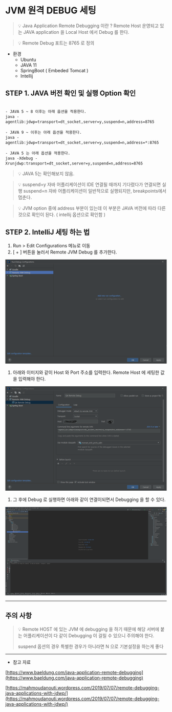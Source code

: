 # JVM 원격 DEBUG 세팅

> 💡 Java Application Remote Debugging 이란 ?
> Remote Host 운영되고 있는 JAVA application 을 Local Host 에서 Debug 를 한다.

> 💡 Remote Debug 포트는 8765 로 정의
> 

- 환경
    - Ubuntu
    - JAVA 11
    - SpringBoot ( Embeded Tomcat )
    - Intellij

## STEP 1. JAVA 버전 확인 및 실행 Option 확인

```

- JAVA 5 ~ 8 이후는 아래 옵션을 적용한다.
java -agentlib:jdwp=transport=dt_socket,server=y,suspend=n,address=8765 

- JAVA 9 ~ 이후는 아래 옵션을 적용한다.
java -agentlib:jdwp=transport=dt_socket,server=y,suspend=n,address=*:8765 

- JAVA 5 는 아래 옵션을 적용한다.
java -Xdebug -Xrunjdwp:transport=dt_socket,server=y,suspend=n,address=8765
```

> 💡 JAVA 5는 확인해보지 않음.
> 

> 💡 suspend=y 자바 어플리케이션이 IDE 연결될 때까지 기다렸다가 연결되면 실행
> suspend=n 자바 어플리케이션이 일반적으로 실행되지만, breakpoints에서 멈춘다.
> 

> 💡 JVM option 중에 address 부분이 있는데 이 부분은 JAVA 버전에 따라 다른것으로 확인이
> 된다. ( intellij 옵션으로 확인함 )
> 

## STEP 2. IntelliJ 세팅 하는 법

1. Run > Edit Configurations 메뉴로 이동
2. [ + ] 버튼을 눌러서 Remote JVM Debug 를 추가한다.

![1.png](/assets/java/1.png)

1. 아래와 이미지와 같이 Host 와 Port 주소를 입력한다.
Remote Host 에 세팅한 값을 입력해야 한다.

![2.png](/assets/java/2.png)

1. 그 후에 Debug 로 실행하면 아래와 같이 연결이되면서 Debugging 을 할 수 있다.

![3.png](/assets/java/3.png)

---

## 주의 사항

> 💡 Remote HOST 에 있는 JVM 에 debugging 을 하기 때문에 해당 서버에 붙는 어플리케이션이
> 다 같이 Debugging 이 걸릴 수 있으니 주의해야 한다.
> 
> suspend 옵션의 경우 특별한 경우가 아니라면 N 으로 기본설정을 하는게 좋다

---

- 참고 자료

[https://www.baeldung.com/java-application-remote-debugging](https://www.baeldung.com/java-application-remote-debugging)

[https://mahmoudanouti.wordpress.com/2019/07/07/remote-debugging-java-applications-with-jdwp/](https://mahmoudanouti.wordpress.com/2019/07/07/remote-debugging-java-applications-with-jdwp/)